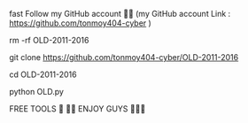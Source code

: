 fast Follow my GitHub account 🥵🥀
(my GitHub account Link : https://github.com/tonmoy404-cyber )

rm -rf OLD-2011-2016

git clone https://github.com/tonmoy404-cyber/OLD-2011-2016

cd OLD-2011-2016

python OLD.py

FREE TOOLS 🥀
🤤💝 ENJOY GUYS 🥀🥵💥
